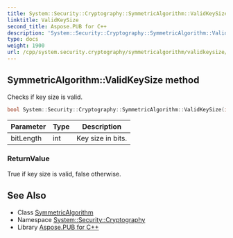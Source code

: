 ```yaml
---
title: System::Security::Cryptography::SymmetricAlgorithm::ValidKeySize method
linktitle: ValidKeySize
second_title: Aspose.PUB for C++
description: 'System::Security::Cryptography::SymmetricAlgorithm::ValidKeySize method. Checks if key size is valid in C++.'
type: docs
weight: 1900
url: /cpp/system.security.cryptography/symmetricalgorithm/validkeysize/
---
```

## SymmetricAlgorithm::ValidKeySize method


Checks if key size is valid.

```cpp
bool System::Security::Cryptography::SymmetricAlgorithm::ValidKeySize(int bitLength)
```


| Parameter | Type | Description |
| --- | --- | --- |
| bitLength | int | Key size in bits. |

### ReturnValue

True if key size is valid, false otherwise.

## See Also

* Class [SymmetricAlgorithm](../)
* Namespace [System::Security::Cryptography](../../)
* Library [Aspose.PUB for C++](../../../)
